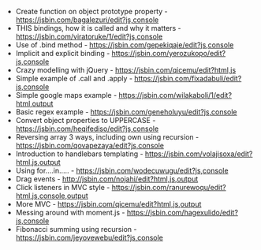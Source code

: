 - Create function on object prototype property - https://jsbin.com/bagalezuri/edit?js,console
- THIS bindings, how it is called and why it matters - https://jsbin.com/viratoruke/1/edit?js,console
- Use of .bind method - https://jsbin.com/gepekiqaje/edit?js,console
- Implicit and explicit binding - https://jsbin.com/yerozukopo/edit?js,console
- Crazy modelling with jQuery - https://jsbin.com/qicemu/edit?html,js
- Simple example of .call and .apply - https://jsbin.com/fixadabuli/edit?js,console
- Simple google maps example - https://jsbin.com/wilakaboli/1/edit?html,output
- Basic regex example - https://jsbin.com/geneholuyu/edit?js,console
- Convert object properties to UPPERCASE - https://jsbin.com/heqifediso/edit?js,console
- Reversing array 3 ways, including own using recursion - https://jsbin.com/qovapezaya/edit?js,console
- Introduction to handlebars templating - https://jsbin.com/volajisoxa/edit?html,js,output
- Using for....in..... - https://jsbin.com/wodecuwugu/edit?js,console
- Drag events - http://jsbin.com/nojahi/edit?html,js,output
- Click listeners in MVC style - https://jsbin.com/ranurewoqu/edit?html,js,console,output
- More MVC - https://jsbin.com/qicemu/edit?html,js,output
- Messing around with moment.js - https://jsbin.com/hagexulido/edit?js,console
- Fibonacci summing using recursion - https://jsbin.com/jeyovewebu/edit?js,console
